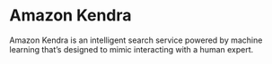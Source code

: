 # Amazon Kendra

Amazon Kendra is an intelligent search service powered by machine learning that’s designed to mimic interacting with a human expert.

